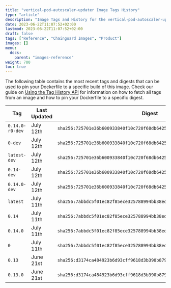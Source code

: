 ```yaml
---
title: "vertical-pod-autoscaler-updater Image Tags History"
type: "article"
description: "Image Tags and History for the vertical-pod-autoscaler-updater Chainguard Image"
date: 2023-06-22T11:07:52+02:00
lastmod: 2023-06-22T11:07:52+02:00
draft: false
tags: ["Reference", "Chainguard Images", "Product"]
images: []
menu:
  docs:
    parent: "images-reference"
weight: 700
toc: true
---
```


The following table contains the most recent tags and digests that can be used to pin your Dockerfile to a specific build of this image. Check our guide on [Using the Tag History API](/chainguard/chainguard-images/using-the-tag-history-api/) for information on how to fetch all tags from an image and how to pin your Dockerfile to a specific digest.

| Tag             | Last Updated | Digest                                                                    |
|-----------------|--------------|---------------------------------------------------------------------------|
| `0.14.0-r0-dev` | July 12th    | `sha256:725701e36b600933840f10c720f68db642591daf139b28379cad5191c5de2fb8` |
| `0-dev`         | July 12th    | `sha256:725701e36b600933840f10c720f68db642591daf139b28379cad5191c5de2fb8` |
| `latest-dev`    | July 12th    | `sha256:725701e36b600933840f10c720f68db642591daf139b28379cad5191c5de2fb8` |
| `0.14-dev`      | July 12th    | `sha256:725701e36b600933840f10c720f68db642591daf139b28379cad5191c5de2fb8` |
| `0.14.0-dev`    | July 12th    | `sha256:725701e36b600933840f10c720f68db642591daf139b28379cad5191c5de2fb8` |
| `latest`        | July 11th    | `sha256:7abbdc5f01ec82f85ece325788994bb38edfaf9ff2e7855d9f247d2ec6f89eb1` |
| `0.14`          | July 11th    | `sha256:7abbdc5f01ec82f85ece325788994bb38edfaf9ff2e7855d9f247d2ec6f89eb1` |
| `0.14.0`        | July 11th    | `sha256:7abbdc5f01ec82f85ece325788994bb38edfaf9ff2e7855d9f247d2ec6f89eb1` |
| `0`             | July 11th    | `sha256:7abbdc5f01ec82f85ece325788994bb38edfaf9ff2e7855d9f247d2ec6f89eb1` |
| `0.13`          | June 21st    | `sha256:d3174ca484923b6d93cff9618d3b390b8797e293ef97e24b1b4c3116dadd1a67` |
| `0.13.0`        | June 21st    | `sha256:d3174ca484923b6d93cff9618d3b390b8797e293ef97e24b1b4c3116dadd1a67` |
